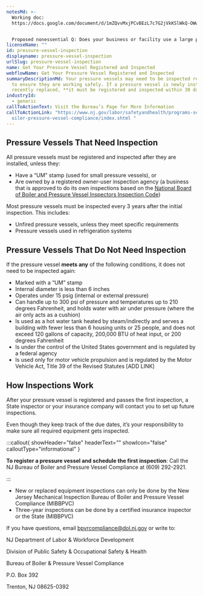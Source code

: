 ```yaml
---
notesMd: >-
  Working doc:
  https://docs.google.com/document/d/1mZQvvMxjPCvBEzL7c7G2jVkKSlWkQ-OWwBXE0SlvZZ0/edit?pli=1&tab=t.bp49p3vkr1w0


  Proposed nonessential Q: Does your business or facility use a large pressure vessel (a vessel without a "UM" stamp)? (7th-grade reading level)
licenseName: ""
id: pressure-vessel-inspection
displayname: pressure-vessel-inspection
urlSlug: pressure-vessel-inspection
name: Get Your Pressure Vessel Registered and Inspected
webflowName: Get Your Pressure Vessel Registered and Inspected
summaryDescriptionMd: Your pressure vessels may need to be inspected regularly
  to ensure they are working safely. If a pressure vessel is newly installed or
  recently replaced, **it must be registered and inspected within 30 days.**
industryId:
  - generic
callToActionText: Visit the Bureau’s Page for More Information
callToActionLink: "https://www.nj.gov/labor/safetyandhealth/programs-services/b\
  oiler-pressure-vessel-compliance/index.shtml "
---
```

## Pressure Vessels That Need Inspection

All pressure vessels must be registered and inspected after they are installed, unless they:

* Have a “UM” stamp (used for small pressure vessels), or
* Are owned by a registered owner-user inspection agency (a business that is approved to do its own inspections based on the [National Board of Boiler and Pressure Vessel Inspectors Inspection Code](https://www.nationalboard.org/index.aspx?pageID=4#))

Most pressure vessels must be inspected every 3 years after the initial inspection. This includes:

* Unfired pressure vessels, unless they meet specific requirements
* Pressure vessels used in refrigeration systems

## Pressure Vessels That Do Not Need Inspection

If the pressure vessel **meets any** of the following conditions, it does not need to be inspected again:

* Marked with a “UM” stamp
* Internal diameter is less than 6 inches
* Operates under 15 psig (internal or external pressure)
* Can handle up to 300 psi of pressure and temperatures up to 210 degrees Fahrenheit, and holds water with air under pressure (where the air only acts as a cushion)
* Is used as a hot water tank heated by steam/indirectly and serves a building with fewer less than 6 housing units or 25 people, and does not exceed 120 gallons of capacity, 200,000 BTU of heat input, or 200 degrees Fahrenheit
* Is under the control of the United States government and is regulated by a federal agency
* Is used only for motor vehicle propulsion and is regulated by the  Motor Vehicle Act, Title 39 of the Revised Statutes \[ADD LINK]

## How Inspections Work

After your pressure vessel is registered and passes the first inspection, a State inspector or your insurance company will contact you to set up future inspections. 

Even though they keep track of the due dates, it’s your responsibility to make sure all required equipment gets inspected. 

:::callout{ showHeader="false" headerText="" showIcon="false" calloutType="informational" }

**To register a pressure vessel and schedule the first inspection**: Call the NJ Bureau of Boiler and Pressure Vessel Compliance at (609) 292-2921.

:::

* New or replaced equipment inspections can only be done by the New Jersey Mechanical Inspection Bureau of Boiler and Pressure Vessel Compliance (MIBBPVC)
* Three-year inspections can be done by a certified insurance inspector or the State (MIBBPVC)

If you have questions, email bpvrcompliance@dol.nj.gov or write to:



NJ Department of Labor & Workforce Development

Division of Public Safety & Occupational Safety & Health

Bureau of Boiler & Pressure Vessel Compliance

P.O. Box 392

Trenton, NJ 08625-0392